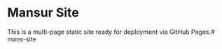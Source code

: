 # Mansur Site

This is a multi-page static site ready for deployment via GitHub Pages.#   m a n s - s i t e  
 